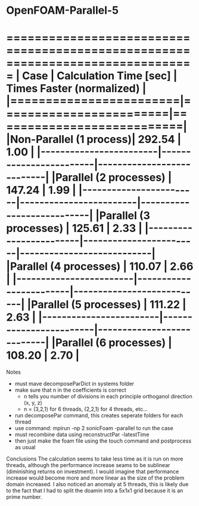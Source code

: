 # OpenFOAM-Parallel-5
===============================================================================
|          Case          | Calculation Time [sec] | Times Faster (normalized) |
|========================|========================|===========================|
|Non-Parallel (1 process)|         292.54         |            1.00           |
|------------------------|------------------------|---------------------------|
|Parallel (2 processes)	 |         147.24         |            1.99           |
|------------------------|------------------------|---------------------------|
|Parallel (3 processes)	 |         125.61         |            2.33           |
|------------------------|------------------------|---------------------------|
|Parallel (4 processes)	 |         110.07         |            2.66           |
|------------------------|------------------------|---------------------------|
|Parallel (5 processes)	 |         111.22         |            2.63           |
|------------------------|------------------------|---------------------------|
|Parallel (6 processes)	 |         108.20         |            2.70           |
===============================================================================

Notes
- must mave decomposeParDict in systems folder
- make sure that n in the coefficients is correct
	- n tells you number of divisions in each principle orthoganol direction (x, y, z)
	- n = (3,2,1) for 6 threads, (2,2,1) for 4 threads, etc...
- run decomposePar command, this creates seperate folders for each thread
- use command: mpirun -np 2 sonicFoam -parallel to run the case
- must recombine data using reconstructPar -latestTime
- then just make the foam file using the touch command and postprocess as usual

Conclusions
The calculation seems to take less time as it is run on more threads, although the performance
increase seams to be sublinear (diminishing returns on investment). I would imagine that performance 
increase would become more and more linear as the size of the problem domain increased. I also 
noticed an anomaly at 5 threads, this is likely due to the fact that I had to split the doamin 
into a 5x1x1 grid because it is an prime number.   
